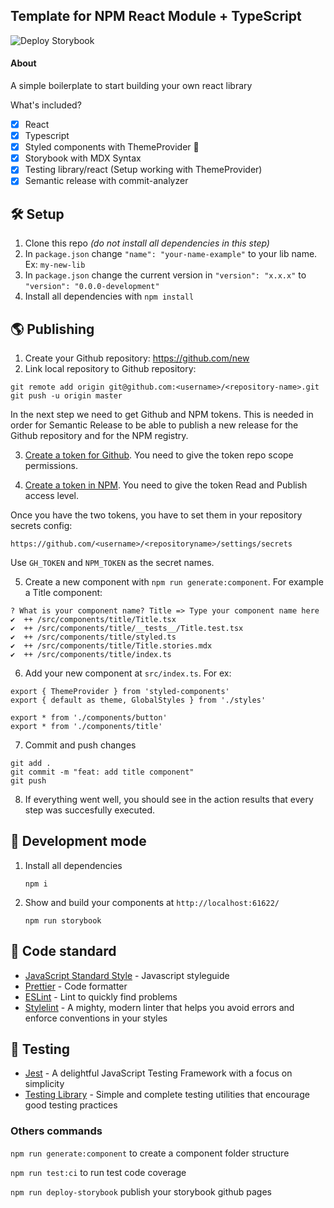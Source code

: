 ## Template for NPM React Module + TypeScript

![Deploy Storybook](https://github.com/emunhoz/npm-react-module/workflows/Deploy%20Storybook/badge.svg)

#### About

A simple boilerplate to start building your own react library

What's included?

- [x] React
- [x] Typescript
- [x] Styled components with ThemeProvider 💅
- [x] Storybook with MDX Syntax
- [x] Testing library/react (Setup working with ThemeProvider)
- [x] Semantic release with commit-analyzer 

## 🛠 Setup

1. Clone this repo _(do not install all dependencies in this step)_
2. In `package.json` change `"name": "your-name-example"` to your lib name. Ex: `my-new-lib`
3. In `package.json` change the current version in `"version": "x.x.x"` to `"version": "0.0.0-development"`
4. Install all dependencies with `npm install`

## 🌎 Publishing

1. Create your Github repository: https://github.com/new
2. Link local repository to Github repository:

```
git remote add origin git@github.com:<username>/<repository-name>.git
git push -u origin master
```

In the next step we need to get Github and NPM tokens. This is needed in order for Semantic Release to be able to publish a new release for the Github repository and for the NPM registry.

3. [Create a token for Github](https://help.github.com/en/github/authenticating-to-github/creating-a-personal-access-token-for-the-command-line). You need to give the token repo scope permissions.

4. [Create a token in NPM](https://docs.npmjs.com/creating-and-viewing-authentication-tokens). You need to give the token Read and Publish access level.

Once you have the two tokens, you have to set them in your repository secrets config:

```
https://github.com/<username>/<repositoryname>/settings/secrets
```

Use `GH_TOKEN` and `NPM_TOKEN` as the secret names.

5. Create a new component with `npm run generate:component`. For example a Title component:

```
? What is your component name? Title => Type your component name here
✔  ++ /src/components/title/Title.tsx
✔  ++ /src/components/title/__tests__/Title.test.tsx
✔  ++ /src/components/title/styled.ts
✔  ++ /src/components/title/Title.stories.mdx
✔  ++ /src/components/title/index.ts
```

6. Add your new component at `src/index.ts`. For ex:
```
export { ThemeProvider } from 'styled-components'
export { default as theme, GlobalStyles } from './styles'

export * from './components/button'
export * from './components/title'
```

7. Commit and push changes

```
git add .
git commit -m "feat: add title component"
git push
```

8. If everything went well, you should see in the action results that every step was succesfully executed.

## 🚀 Development mode

1. Install all dependencies

   ```shell
   npm i
   ```

2. Show and build your components at `http://localhost:61622/`

   ```shell
   npm run storybook
   ```

## 🚨 Code standard

- [JavaScript Standard Style](https://standardjs.com/) - Javascript styleguide
- [Prettier](https://prettier.io/) - Code formatter
- [ESLint](https://eslint.org/) - Lint to quickly find problems
- [Stylelint](https://stylelint.io/) - A mighty, modern linter that helps you avoid errors and enforce conventions in your styles

## 🚥 Testing

- [Jest](https://jestjs.io/) - A delightful JavaScript Testing Framework with a focus on simplicity
- [Testing Library](https://testing-library.com/) - Simple and complete testing utilities that encourage good testing practices

### Others commands

`npm run generate:component` to create a component folder structure

`npm run test:ci` to run test code coverage

`npm run deploy-storybook` publish your storybook github pages
